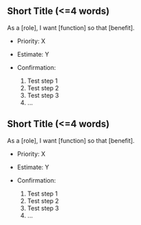 Short Title (<=4 words)
-----------------------
As a [role], I want [function] so that [benefit].

 - Priority: X
 - Estimate: Y
 - Confirmation:

   1. Test step 1
   2. Test step 2
   3. Test step 3
   4. ...

Short Title (<=4 words)
-----------------------
As a [role], I want [function] so that [benefit].

 - Priority: X
 - Estimate: Y
 - Confirmation:

   1. Test step 1
   2. Test step 2
   3. Test step 3
   4. ...